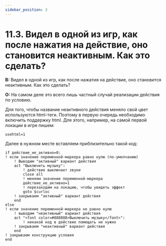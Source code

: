 ```yaml
---
sidebar_position: 3
---
```


# 11.3. Видел в одной из игр, как после нажатия на действие, оно становится неактивным. Как это сделать?
<!-- [:faq_11_03] -->
**В:** Видел в одной из игр, как после нажатия на действие, оно становится неактивным. Как это сделать?

**О:**
На самом деле это всего лишь частный случай реализации действия по условию.

Для того, чтобы название неактивного действия меняло свой цвет используются html-теги. Поэтому в первую очередь необходимо включить поддержку html. Для этого, например, на самой первой локации в игре пишем:
```qsp
usehtml=1
```
Далее в нужном месте вставляем приблизительно такой код:
```qsp
if действие_не_активно=0:
! если значение переменной-маркера равно нулю (по-умолчанию)
	! Выводим "активный" вариант действия
	act "Выключить музыку":
		! действие выключает звуки
		close all
		! меняем значение переменной-маркера
		действие_не_активно=1
		! перезаходим на локацию, чтобы увидеть эффект
		goto $curloc
	! закрываем "активный" вариант действия
	end
else
! если значение переменной-маркера не равно нулю
	! выводим "неактивный" вариант действия
	act "<font color=#888888>Выключить музыку</font>":
		! никакой код в действие помещать не нужно
	! закрываем "неактивный" вариант действия
	end
! закрываем конструкцию условия
end
```
